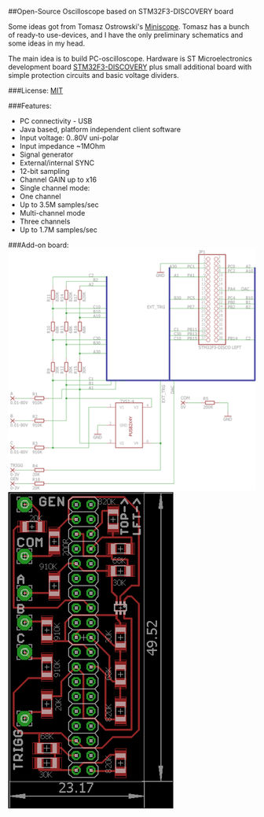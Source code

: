 ##Open-Source Oscilloscope based on STM32F3-DISCOVERY board

Some ideas got from Tomasz Ostrowski's [Miniscope](http://tomeko.net/miniscope_v4/index.php?lang=en).
Tomasz has a bunch of ready-to use-devices, and I have the only preliminary schematics and some ideas in my head.

The main idea is to build PC-oscilloscope. Hardware is ST Microelectronics development board
[STM32F3-DISCOVERY](http://www.st.com/web/catalog/tools/FM116/SC959/SS1532/PF254044) plus small additional board with simple protection circuits and basic voltage dividers.

###License:
[MIT](license.txt)

###Features:
* PC connectivity - USB
* Java based, platform independent client software 
* Input voltage: 0..80V uni-polar
* Input impedance ~1MOhm
* Signal generator
* External/internal SYNC
* 12-bit sampling
* Channel GAIN up to x16
* Single channel mode:
 * One channel
 * Up to 3.5M samples/sec
* Multi-channel mode
 * Three channels
 * Up to 1.7M samples/sec
 
###Add-on board:
![Schematics](shematic_v1.png)
![Board](board_v1.png)